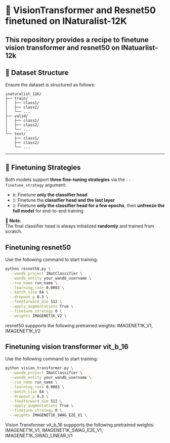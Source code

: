 # 🦋 VisionTransformer and Resnet50 finetuned on INaturalist-12K

This repository provides a recipe to finetune vision transformer and resnet50 on INatuarlist-12k
---


## 📂 Dataset Structure

Ensure the dataset is structured as follows:

```
inaturalist_12K/
├── train/
│   ├── class1/
│   ├── class2/
│   └── ...
├── valid/
│   ├── class1/
│   ├── class2/
│   └── ...
└── test/
    ├── class1/
    ├── class2/
    └── ...
```

---

## 🎯 Finetuning Strategies

Both models support **three fine-tuning strategies** via the `--finetune_strategy` argument:

- `0`: Finetune **only the classifier head**
- `1`: Finetune the **classifier head and the last layer**
- `2`: Finetune **only the classifier head for a few epochs**, then **unfreeze the full model** for end-to-end training

🔧 **Note**:  
The final classifier head is always initialized **randomly** and trained from scratch.


## Finetuning resnet50

Use the following command to start training:

```bash
python resnet50.py \
  --wandb_project INatClassifier \
  --wandb_entity your_wandb_username \
  --run_name run_name \
  --learning_rate 0.0003 \
  --batch_size 64 \
  --dropout_p 0.3 \
  --feedforward_dim 512 \
  --apply_augmentations True \
  --finetune_strategy 0 \
  --weights IMAGENET1K_V2 \
```

resnet50 suppports the following pretrained weights: IMAGENET1K_V1, IMAGENET1K_V2


## Finetuning vision transformer vit_b_16

Use the following command to start training:

```bash
python vision_transformer.py \
  --wandb_project INatClassifier \
  --wandb_entity your_wandb_username \
  --run_name run_name \
  --learning_rate 0.0003 \
  --batch_size 64 \
  --dropout_p 0.3 \
  --feedforward_dim 512 \
  --apply_augmentations True \
  --finetune_strategy 0 \
  --weights IMAGENET1K_SWAG_E2E_V1 \
```

Vision Transformer vit_b_16 suppports the following pretrained weights: IMAGENET1K_V1, IMAGENET1K_SWAG_E2E_V1, IMAGENET1K_SWAG_LINEAR_V1
